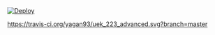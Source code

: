 <a href="https://heroku.com/deploy">
  <img src="https://www.herokucdn.com/deploy/button.svg" alt="Deploy">
</a>

https://travis-ci.org/yagan93/uek_223_advanced.svg?branch=master
